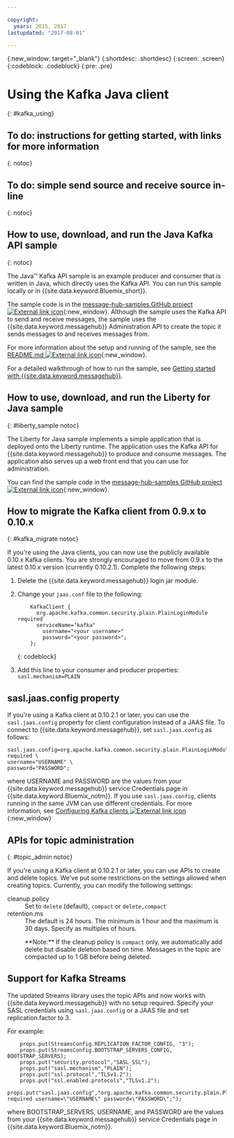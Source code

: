 ```yaml
---

copyright:
  years: 2015, 2017
lastupdated: "2017-08-01"

---
```


{:new_window: target="_blank"}
{:shortdesc: .shortdesc}
{:screen: .screen}
{:codeblock: .codeblock}
{:pre: .pre}

# Using the Kafka Java client
{: #kafka_using}

## To do: instructions for getting started, with links for more information
{: notoc}

## To do: simple send source and receive source in-line
{: notoc}

## How to use, download, and run the Java Kafka API sample
{: notoc}

The Java&trade; Kafka API sample is an example producer and consumer that is written in Java, which directly uses the Kafka API. You can run this sample locally or in {{site.data.keyword.Bluemix_short}}.

The sample code is in the [message-hub-samples GitHub project ![External link icon](../../icons/launch-glyph.svg "External link icon")](https://github.com/ibm-messaging/message-hub-samples/tree/master/kafka-java-console-sample){:new_window}. Although the sample uses
the Kafka API to send and receive messages, the sample uses the {{site.data.keyword.messagehub}} Administration API to create the topic it sends messages to and receives messages from.

For more information about the setup and running of the sample, see the [README.md ![External link icon](../../icons/launch-glyph.svg "External link icon")](https://github.com/ibm-messaging/message-hub-samples/tree/master/kafka-java-console-sample){:new_window}.

For a detailed walkthrough of how to run the sample, see [Getting started with {{site.data.keyword.messagehub}}](/docs/services/MessageHub/index.html#getting_started_steps).

## How to use, download, and run the Liberty for Java sample
{: #liberty_sample notoc}

The Liberty for Java sample implements a simple application that is deployed onto the Liberty runtime. The application uses the Kafka API for {{site.data.keyword.messagehub}} to produce and consume messages.
The application also serves up a web front end that you can use for administration.

You can find the sample code in the [message-hub-samples GitHub project ![External link icon](../../icons/launch-glyph.svg "External link icon")](https://github.com/ibm-messaging/message-hub-samples/tree/master/kafka-java-liberty-sample){:new_window}.

## How to migrate the Kafka client from 0.9.x to 0.10.x
{: #kafka_migrate notoc}


If you're using the Java clients, you can now use
the publicly available 0.10.x Kafka clients. You are strongly encouraged to move from 0.9.x to the
latest 0.10.x version (currently 0.10.2.1). Complete the following steps:

1. Delete the {{site.data.keyword.messagehub}} login jar module.
2. Change your ```jaas.conf``` file to the following:
    ```
        KafkaClient {
          org.apache.kafka.common.security.plain.PlainLoginModule required
          serviceName="kafka"
            username="<your username>"
            password="<your password>";
        };
    ```
    {: codeblock}

3. Add this line to your consumer and producer properties: ```sasl.mechanism=PLAIN```


## sasl.jaas.config property
If you're using a Kafka client at 0.10.2.1 or later, you can use the ```sasl.jaas.config``` property for client configuration instead of a JAAS file. To connect to {{site.data.keyword.messagehub}}, set ```sasl.jaas.config``` as follows:

```
sasl.jaas.config=org.apache.kafka.common.security.plain.PlainLoginModule required \
username="USERNAME" \
password="PASSWORD";
```

where USERNAME and PASSWORD are the values from your {{site.data.keyword.messagehub}} service Credentials page in {{site.data.keyword.Bluemix_notm}}.
If you use ```sasl.jaas.config```, clients running in the same JVM can use different credentials. For more information, see
[Configuring Kafka clients ![External link icon](../../icons/launch-glyph.svg "External link icon")](https://developer.ibm.com/messaging/2017/06/28/messagehub-now-runs-kafka-0-10-2-1-supports-streams/){:new_window}

## APIs for topic administration
{: #topic_admin notoc}

If you're using a Kafka client at 0.10.2.1 or later, you can use APIs to create and delete topics. We've put some restrictions on the settings allowed when creating topics. Currently, you can modify the following settings:

<dl>
<dt>cleanup.policy</dt>
<dd>Set to <code>delete</code> (default), <code>compact</code> or <code>delete,compact</code></dd>
<dt>retention.ms</dt>
<dd>The default is 24 hours. The minimum is 1 hour and the maximum is
30 days. Specify as multiples of hours.

<p>**Note:**
If the cleanup policy is <code>compact</code> only, we automatically add delete but disable deletion based on time. Messages in the topic are compacted up to 1 GB before being deleted.</p>
</dd>
</dl>

## Support for Kafka Streams

The updated Streams library uses the topic APIs and now works with {{site.data.keyword.messagehub}} with no setup required. Specify your SASL credentials using ```sasl.jaas.config``` or a JAAS file and set replication.factor to 3.

For example:

```
    props.put(StreamsConfig.REPLICATION_FACTOR_CONFIG, "3");
    props.put(StreamsConfig.BOOTSTRAP_SERVERS_CONFIG, BOOTSTRAP_SERVERS);
    props.put("security.protocol","SASL_SSL");
    props.put("sasl.mechanism","PLAIN");
    props.put("ssl.protocol","TLSv1.2");
    props.put("ssl.enabled.protocols","TLSv1.2");
    props.put("sasl.jaas.config","org.apache.kafka.common.security.plain.PlainLoginModule required username=\"USERNAME\" password=\"PASSWORD\";");
```


where BOOTSTRAP_SERVERS, USERNAME, and PASSWORD are the values from your {{site.data.keyword.messagehub}} service Credentials page in
{{site.data.keyword.Bluemix_notm}}.

<!--
new topic that includes content from existing topics about samples and migration
-->
